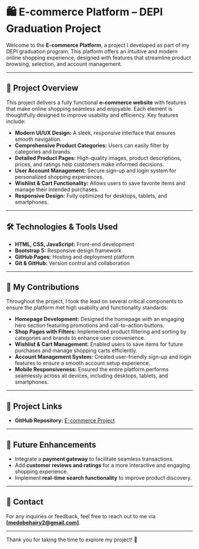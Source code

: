 # 🛍️ **E-commerce Platform – DEPI Graduation Project**

Welcome to the **E-commerce Platform**, a project I developed as part of my DEPI graduation program. This platform offers an intuitive and modern online shopping experience, designed with features that streamline product browsing, selection, and account management.  

---

## 🌟 **Project Overview**  
This project delivers a fully functional **e-commerce website** with features that make online shopping seamless and enjoyable. Each element is thoughtfully designed to improve usability and efficiency. Key features include:  

- **Modern UI/UX Design:** A sleek, responsive interface that ensures smooth navigation.  
- **Comprehensive Product Categories:** Users can easily filter by categories and brands.  
- **Detailed Product Pages:** High-quality images, product descriptions, prices, and ratings help customers make informed decisions.  
- **User Account Management:** Secure sign-up and login system for personalized shopping experiences.  
- **Wishlist & Cart Functionality:** Allows users to save favorite items and manage their intended purchases.  
- **Responsive Design:** Fully optimized for desktops, tablets, and smartphones.  

---

## 🛠️ **Technologies & Tools Used**  
- **HTML, CSS, JavaScript:** Front-end development  
- **Bootstrap 5:** Responsive design framework  
- **GitHub Pages:** Hosting and deployment platform  
- **Git & GitHub:** Version control and collaboration  

---

## 🎯 **My Contributions**  
Throughout the project, I took the lead on several critical components to ensure the platform met high usability and functionality standards:  

- **Homepage Development:** Designed the homepage with an engaging hero section featuring promotions and call-to-action buttons.  
- **Shop Pages with Filters:** Implemented product filtering and sorting by categories and brands to enhance user convenience.  
- **Wishlist & Cart Management:** Enabled users to save items for future purchases and manage shopping carts efficiently.  
- **Account Management System:** Created user-friendly sign-up and login features to ensure a smooth account setup experience.  
- **Mobile Responsiveness:** Ensured the entire platform performs seamlessly across all devices, including desktops, tablets, and smartphones.  

---

## 🔗 **Project Links**  
- **GitHub Repository:** [E-commerce Project](https://github.com/mohamedbehairy/E-commerce-project)  

---

## 🚀 **Future Enhancements**  
- Integrate a **payment gateway** to facilitate seamless transactions.  
- Add **customer reviews and ratings** for a more interactive and engaging shopping experience.  
- Implement **real-time search functionality** to improve product discovery.  

---

## 📧 **Contact**  
For any inquiries or feedback, feel free to reach out to me via **[medobehairy2@gmail.com]**.  

---

Thank you for taking the time to explore my project! 🎉
